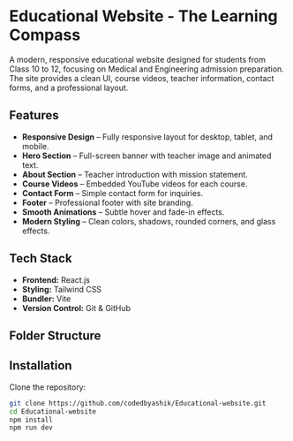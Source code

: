 # Educational Website - The Learning Compass

A modern, responsive educational website designed for students from Class 10 to 12, focusing on Medical and Engineering admission preparation. The site provides a clean UI, course videos, teacher information, contact forms, and a professional layout.

## Features

- **Responsive Design** – Fully responsive layout for desktop, tablet, and mobile.
- **Hero Section** – Full-screen banner with teacher image and animated text.
- **About Section** – Teacher introduction with mission statement.
- **Course Videos** – Embedded YouTube videos for each course.
- **Contact Form** – Simple contact form for inquiries.
- **Footer** – Professional footer with site branding.
- **Smooth Animations** – Subtle hover and fade-in effects.
- **Modern Styling** – Clean colors, shadows, rounded corners, and glass effects.

## Tech Stack

- **Frontend:** React.js
- **Styling:** Tailwind CSS
- **Bundler:** Vite
- **Version Control:** Git & GitHub

## Folder Structure


## Installation

 Clone the repository:
```bash
git clone https://github.com/codedbyashik/Educational-website.git
cd Educational-website
npm install
npm run dev
